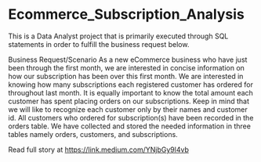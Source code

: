 # Ecommerce_Subscription_Analysis
This is a Data Analyst project that is primarily executed through SQL statements in order to fulfill the business request below.

Business Request/Scenario
As a new eCommerce business who have just been through the first month, we are interested in concise information on how our subscription has been over this first month.
We are interested in knowing how many subscriptions each registered customer has ordered for throughout last month.
It is equally important to know the total amount each customer has spent placing orders on our subscriptions.
Keep in mind that we will like to recognize each customer only by their names and customer id. All customers who ordered for subscription(s) have been recorded in the orders table.
We have collected and stored the needed information in three tables namely orders, customers, and subscriptions.

Read full story at https://link.medium.com/YNjbGy9l4vb
